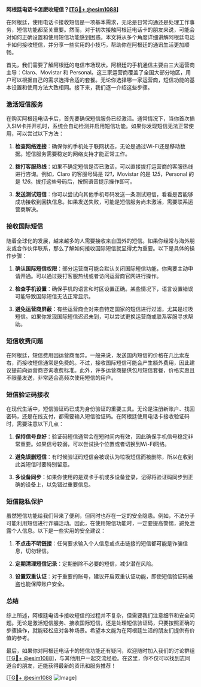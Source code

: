 **阿根廷电话卡怎麽收短信？[[TG💪+ @esim1088](https://t.me/s/esim1088)]**

在阿根廷，使用电话卡接收短信是一项基本需求，无论是日常沟通还是处理工作事务，短信功能都至关重要。然而，对于初次接触阿根廷电话卡的朋友来说，可能会对如何正确设置和使用短信功能感到困惑。本文将从多个角度详细讲解阿根廷电话卡如何接收短信，并分享一些实用的小技巧，帮助你在阿根廷的通讯生活更加顺畅。

首先，我们需要了解阿根廷的电信市场现状。阿根廷的手机通信主要由三大运营商主导：Claro、Movistar 和 Personal。这三家运营商覆盖了全国大部分地区，用户可以根据自己的需求选择合适的套餐。无论你选择哪一家运营商，短信功能的基本设置和使用方法大致相同。接下来，我们逐一介绍这些步骤。

### **激活短信服务**

在购买阿根廷电话卡后，首先要确保短信服务已经激活。通常情况下，当你首次插入SIM卡并开机时，系统会自动检测并启用短信功能。如果你发现短信无法正常使用，可以尝试以下方法：

1. **检查网络连接**：确保你的手机处于联网状态，无论是通过Wi-Fi还是移动数据。短信服务需要稳定的网络支持才能正常工作。
   
2. **拨打客服热线**：如果不确定短信是否已激活，可以直接拨打运营商的客服热线进行咨询。例如，Claro 的客服号码是 *121*，Movistar 的是 *125*，Personal 的是 *126*。拨打这些号码后，按照语音提示操作即可。

3. **发送测试短信**：你可以尝试向其他手机号码发送一条测试短信，看看是否能够成功接收到回执信息。如果发送失败，可能是短信服务尚未激活，需要联系运营商解决。

### **接收国际短信**

随着全球化的发展，越来越多的人需要接收来自国外的短信。如果你经常与海外朋友或合作伙伴联系，那么了解如何接收国际短信就显得尤为重要。以下是具体的操作步骤：

1. **确认国际短信权限**：部分运营商可能会默认关闭国际短信功能，你需要主动申请开通。可以通过拨打客服热线或者访问运营商官网进行操作。

2. **检查手机设置**：确保手机的语言和时区设置正确。某些情况下，语言设置错误可能导致国际短信无法正常显示。

3. **避免运营商屏蔽**：有些运营商会对来自特定国家的短信进行过滤，尤其是垃圾短信。如果你发现国际短信迟迟未到，可以尝试更换运营商或联系客服寻求帮助。

### **短信收费问题**

在阿根廷，短信费用因运营商而异。一般来说，发送国内短信的价格在几比索左右，而接收短信通常是免费的。不过，接收国际短信可能会产生额外费用，因此建议提前向运营商咨询收费标准。此外，许多运营商提供包月短信套餐，价格实惠且不限量发送，非常适合高频次使用短信的用户。

### **短信验证码接收**

在现代生活中，短信验证码已成为身份验证的重要工具。无论是注册新账户、找回密码，还是在线支付，都需要输入短信验证码。在阿根廷使用电话卡接收验证码时，需要注意以下几点：

1. **保持信号良好**：验证码短信通常会在短时间内有效，因此确保手机信号稳定非常重要。如果信号较弱，可以尝试换个位置或者切换到Wi-Fi网络。

2. **避免误删短信**：有时候验证码短信会被误认为垃圾短信而被删除，所以在收到此类短信时要特别留意。

3. **多设备同步**：如果你使用的是双卡手机或多设备登录，记得将验证码同步到正确的设备上，以免错过重要信息。

### **短信隐私保护**

虽然短信功能给我们带来了便利，但同时也存在一定的安全隐患。例如，不法分子可能利用短信进行诈骗活动。因此，在使用短信功能时，一定要提高警惕，避免泄露个人信息。以下是一些实用的安全建议：

1. **不点击不明链接**：任何要求输入个人信息或点击链接的短信都可能是诈骗信息，切勿轻信。

2. **定期清理短信记录**：定期删除不必要的短信，减少潜在风险。

3. **设置双重认证**：对于重要的账号，建议开启双重认证功能，即使短信验证码被盗也能保障账户安全。

### **总结**

综上所述，阿根廷电话卡接收短信的过程并不复杂，但需要我们注意细节和安全问题。无论是激活短信服务、接收国际短信，还是处理短信验证码，只要按照正确的步骤操作，就能轻松应对各种场景。希望本文能为在阿根廷生活的朋友们提供有价值的参考。

最后，如果你对阿根廷电话卡的短信功能还有疑问，欢迎随时加入我们的讨论群组[[TG💪+ @esim1088](https://t.me/s/esim1088)]，与其他用户一起交流经验。在这里，你不仅可以找到志同道合的朋友，还能获得最新的资讯和服务推荐！

[[TG💪+ @esim1088](https://t.me/s/esim1088) ![Image](https://i.postimg.cc/4NQfJmqS/Snipaste-2025-05-13-00-14-12.png)]